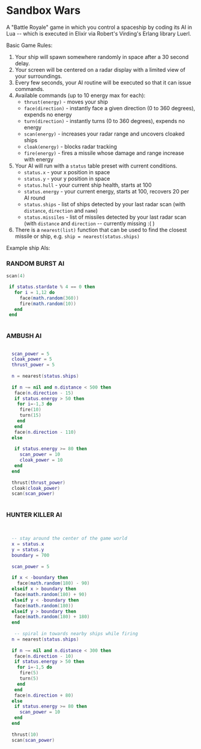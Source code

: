 # Sandbox Wars

A "Battle Royale" game in which you control a spaceship by coding its AI in Lua -- which is executed in Elixir via Robert's Virding's Erlang library Luerl.

Basic Game Rules:

1) Your ship will spawn somewhere randomly in space after a 30 second delay.
2) Your screen will be centered on a radar display with a limited view of your surroundings.
3) Every few seconds, your AI routine will be executed so that it can issue commands.
4) Available commands (up to 10 energy max for each):
    * `thrust(energy)` - moves your ship
    * `face(direction)` - instantly face a given direction (0 to 360 degrees), expends no energy
    * `turn(direction)` - instantly turns (0 to 360 degrees), expends no energy
    * `scan(energy)` - increases your radar range and uncovers cloaked ships
    * `cloak(energy)` - blocks radar tracking
    * `fire(energy)` - fires a missile whose damage and range increase with energy
5) Your AI will run with a `status` table preset with current conditions.
    * `status.x` - your x position in space
    * `status.y` - your y position in space
    * `status.hull` - your current ship health, starts at 100
    * `status.energy` - your current energy, starts at 100, recovers 20 per AI round
    * `status.ships` - list of ships detected by your last radar scan (with `distance`, `direction` and `name`)
    * `status.missiles` - list of missiles detected by your last radar scan (with `distance` and `direction` -- currently missing :( )
6) There is a `nearest(list)` function that can be used to find the closest missile or ship, e.g. `ship = nearest(status.ships)`
     
Example ship AIs:

### RANDOM BURST AI
```lua
scan(4)

 if status.stardate % 4 == 0 then
   for i = 1,12 do
     face(math.random(360))
     fire(math.random(10))
   end 
 end
  
```


### AMBUSH AI
```lua

  scan_power = 5
  cloak_power = 5
  thrust_power = 5
  
  n = nearest(status.ships)
  
  if n ~= nil and n.distance < 500 then
   face(n.direction - 15)
   if status.energy > 50 then
    for i=-1,3 do
     fire(10)
     turn(15)
    end
   end
   face(n.direction - 110)
  else
  
   if status.energy >= 80 then
     scan_power = 10
     cloak_power = 10
   end   
  end   
  
  thrust(thrust_power)
  cloak(cloak_power)
  scan(scan_power) 
    
```


### HUNTER KILLER AI
```lua
  
  
  -- stay around the center of the game world
  x = status.x
  y = status.y
  boundary = 700
  
  scan_power = 5
  
  if x < -boundary then
    face(math.random(180) - 90)
  elseif x > boundary then
   face(math.random(180) + 90)
  elseif y < -boundary then
   face(math.random(180))
  elseif y > boundary then
   face(math.random(180) + 180)
  end
  
   -- spiral in towards nearby ships while firing
  n = nearest(status.ships)
  
  if n ~= nil and n.distance < 300 then
   face(n.direction - 10)
   if status.energy > 50 then
    for i=-1,5 do
     fire(5)
     turn(5)
    end
   end
   face(n.direction + 80)
  else
   if status.energy >= 80 then
     scan_power = 10
   end   
  end   
  
  thrust(10)
  scan(scan_power) 
    
```


    
        
    


